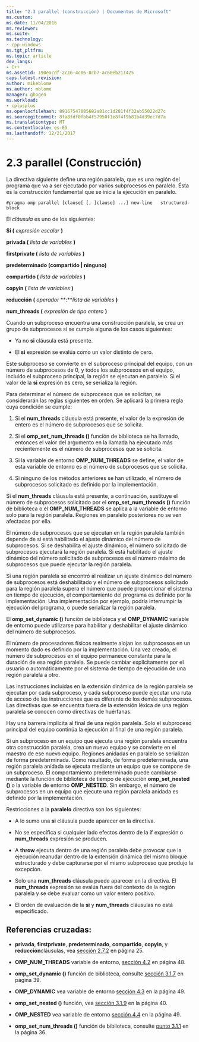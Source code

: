 ```yaml
---
title: "2.3 parallel (construcción) | Documentos de Microsoft"
ms.custom: 
ms.date: 11/04/2016
ms.reviewer: 
ms.suite: 
ms.technology:
- cpp-windows
ms.tgt_pltfrm: 
ms.topic: article
dev_langs:
- C++
ms.assetid: 190eacdf-2c16-4c06-8cb7-ac60eb211425
caps.latest.revision: 
author: mikeblome
ms.author: mblome
manager: ghogen
ms.workload:
- cplusplus
ms.openlocfilehash: 89167547085682a81cc1d281f4f32ab55022d27c
ms.sourcegitcommit: 8fa8fdf0fbb4f57950f1e8f4f9b81b4d39ec7d7a
ms.translationtype: MT
ms.contentlocale: es-ES
ms.lasthandoff: 12/21/2017
---
```

# <a name="23-parallel-construct"></a>2.3 parallel (Construcción)
La directiva siguiente define una región paralela, que es una región del programa que va a ser ejecutado por varios subprocesos en paralelo. Ésta es la construcción fundamental que se inicia la ejecución en paralelo.  
  
```  
#pragma omp parallel [clause[ [, ]clause] ...] new-line   structured-block  
```  
  
 El *cláusula* es uno de los siguientes:  
  
 **Si (** *expresión escalar* **)**  
  
 **privada (** *lista de variables* **)**  
  
 **firstprivate (** *lista de variables* **)**  
  
 **predeterminado (compartido &#124; ninguno)**  
  
 **compartido (** *lista de variables* **)**  
  
 **copyin (** *lista de variables* **)**  
  
 **reducción (** *operador* **:***lista de variables* **)**   
  
 **num_threads (** *expresión de tipo entero* **)**  
  
 Cuando un subproceso encuentra una construcción paralela, se crea un grupo de subprocesos si se cumple alguna de los casos siguientes:  
  
-   Ya no **si** cláusula está presente.  
  
-   El **si** expresión se evalúa como un valor distinto de cero.  
  
 Este subproceso se convierte en el subproceso principal del equipo, con un número de subprocesos de 0, y todos los subprocesos en el equipo, incluido el subproceso principal, la región se ejecutan en paralelo. Si el valor de la **si** expresión es cero, se serializa la región.  
  
 Para determinar el número de subprocesos que se solicitan, se considerarán las reglas siguientes en orden. Se aplicará la primera regla cuya condición se cumple:  
  
1.  Si el **num_threads** cláusula está presente, el valor de la expresión de entero es el número de subprocesos que se solicita.  
  
2.  Si el **omp_set_num_threads ()** función de biblioteca se ha llamado, entonces el valor del argumento en la llamada ha ejecutado más recientemente es el número de subprocesos que se solicita.  
  
3.  Si la variable de entorno **OMP_NUM_THREADS** se define, el valor de esta variable de entorno es el número de subprocesos que se solicita.  
  
4.  Si ninguno de los métodos anteriores se han utilizado, el número de subprocesos solicitado es definido por la implementación.  
  
 Si el **num_threads** cláusula está presente, a continuación, sustituye el número de subprocesos solicitado por el **omp_set_num_threads ()** función de biblioteca o el **OMP_NUM_THREADS** se aplica a la variable de entorno solo para la región paralela. Regiones en paralelo posteriores no se ven afectadas por ella.  
  
 El número de subprocesos que se ejecutan en la región paralela también depende de si está habilitado el ajuste dinámico del número de subprocesos. Si se deshabilita el ajuste dinámico, el número solicitado de subprocesos ejecutará la región paralela. Si está habilitado el ajuste dinámico del número solicitado de subprocesos es el número máximo de subprocesos que puede ejecutar la región paralela.  
  
 Si una región paralela se encontró al realizar un ajuste dinámico del número de subprocesos está deshabilitado y el número de subprocesos solicitado para la región paralela supera el número que puede proporcionar el sistema en tiempo de ejecución, el comportamiento del programa es definido por la implementación. Una implementación por ejemplo, podría interrumpir la ejecución del programa, o puede serializar la región paralela.  
  
 El **omp_set_dynamic ()** función de biblioteca y el **OMP_DYNAMIC** variable de entorno puede utilizarse para habilitar y deshabilitar el ajuste dinámico del número de subprocesos.  
  
 El número de procesadores físicos realmente alojan los subprocesos en un momento dado es definido por la implementación. Una vez creado, el número de subprocesos en el equipo permanece constante para la duración de esa región paralela. Se puede cambiar explícitamente por el usuario o automáticamente por el sistema de tiempo de ejecución de una región paralela a otro.  
  
 Las instrucciones incluidas en la extensión dinámica de la región paralela se ejecutan por cada subproceso, y cada subproceso puede ejecutar una ruta de acceso de las instrucciones que es diferente de los demás subprocesos. Las directivas que se encuentra fuera de la extensión léxica de una región paralela se conocen como directivas de huérfanas.  
  
 Hay una barrera implícita al final de una región paralela. Solo el subproceso principal del equipo continúa la ejecución al final de una región paralela.  
  
 Si un subproceso en un equipo que ejecuta una región paralela encuentra otra construcción paralela, crea un nuevo equipo y se convierte en el maestro de ese nuevo equipo. Regiones anidadas en paralelo se serializan de forma predeterminada. Como resultado, de forma predeterminada, una región paralela anidada se ejecuta mediante un equipo que se compone de un subproceso. El comportamiento predeterminado puede cambiarse mediante la función de biblioteca de tiempo de ejecución **omp_set_nested ()** o la variable de entorno **OMP_NESTED**. Sin embargo, el número de subprocesos en un equipo que ejecute una región paralela anidada es definido por la implementación.  
  
 Restricciones a la **paralelo** directiva son los siguientes:  
  
-   A lo sumo una **si** cláusula puede aparecer en la directiva.  
  
-   No se especifica si cualquier lado efectos dentro de la if expresión o **num_threads** expresión se producen.  
  
-   A **throw** ejecuta dentro de una región paralela debe provocar que la ejecución reanudar dentro de la extensión dinámica del mismo bloque estructurado y debe capturarse por el mismo subproceso que produjo la excepción.  
  
-   Solo una **num_threads** cláusula puede aparecer en la directiva. El **num_threads** expresión se evalúa fuera del contexto de la región paralela y se debe evaluar como un valor entero positivo.  
  
-   El orden de evaluación de la **si** y **num_threads** cláusulas no está especificado.  
  
## <a name="cross-references"></a>Referencias cruzadas:  
  
-   **privada**, **firstprivate**, **predeterminado**, **compartido**, **copyin**, y **reducción**cláusulas, vea [sección 2.7.2](../../parallel/openmp/2-7-2-data-sharing-attribute-clauses.md) en página 25.  
  
-   **OMP_NUM_THREADS** variable de entorno, [sección 4.2](../../parallel/openmp/4-2-omp-num-threads.md) en página 48.  
  
-   **omp_set_dynamic ()** función de biblioteca, consulte [sección 3.1.7](../../parallel/openmp/3-1-7-omp-set-dynamic-function.md) en página 39.  
  
-   **OMP_DYNAMIC** vea variable de entorno [sección 4.3](../../parallel/openmp/4-3-omp-dynamic.md) en la página 49.  
  
-   **omp_set_nested ()** función, vea [sección 3.1.9](../../parallel/openmp/3-1-9-omp-set-nested-function.md) en la página 40.  
  
-   **OMP_NESTED** vea variable de entorno [sección 4.4](../../parallel/openmp/4-4-omp-nested.md) en la página 49.  
  
-   **omp_set_num_threads ()** función de biblioteca, consulte [punto 3.1.1](../../parallel/openmp/3-1-1-omp-set-num-threads-function.md) en la página 36.